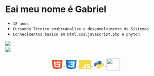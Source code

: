 
# Eai meu nome é Gabriel
* `18 anos`
* `Cursando Técnico em<br>Analise e desenvolvimento de Sistemas`
* `Conhecimentos basico em Html,css,javascript,php e phyton `

<div  style="display: inline_block">
  <a href="https://github.com/Godoigabriell">
  <img height="200em" src="https://github-readme-stats.vercel.app/api?username=Godoigabriell&show_icons=true&theme=dracula&include_all_commits=true&count_private=true"/> 
    <br>
  <img height="200em" src="https://github-readme-stats.vercel.app/api/top-langs/?username=Godoigabriell&layout=compact&langs_count=7&theme=dracula"/>
</div>
  
  
<div align="center" style="display: inline_block"><br>
  <img align="center" alt="Godoi-HTML" height="30" width="40" src="https://raw.githubusercontent.com/devicons/devicon/master/icons/html5/html5-original.svg">
  <img align="center" alt="Godoi-CSS" height="30" width="40" src="https://raw.githubusercontent.com/devicons/devicon/master/icons/css3/css3-original.svg">
  <img align="center" alt="Godoi-Js" height="30" width="40" src="https://raw.githubusercontent.com/devicons/devicon/master/icons/javascript/javascript-plain.svg">
  <img align="center" alt="Godoi-Python" height="30" width="40" src="https://raw.githubusercontent.com/devicons/devicon/master/icons/python/python-original.svg">
 <img align="center"  height="40" width="40" src="https://cdn.jsdelivr.net/gh/devicons/devicon/icons/php/php-plain.svg" />
</svg>
</div>
